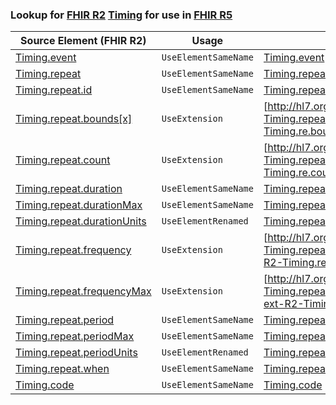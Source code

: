 ### Lookup for [FHIR R2](https://hl7.org/fhir/DSTU2/) [Timing](https://hl7.org/fhir/DSTU2/Timing.html) for use in [FHIR R5](https://hl7.org/fhir/R5/)

| Source Element (FHIR R2) | Usage | Target |
| -------------- | ----- | ------ |
| [Timing.event](https://hl7.org/fhir/DSTU2/Timing.html#resource) | `UseElementSameName` | [Timing.event](https://hl7.org/fhir/R5/Timing.html#resource) |
| [Timing.repeat](https://hl7.org/fhir/DSTU2/Timing.html#resource) | `UseElementSameName` | [Timing.repeat](https://hl7.org/fhir/R5/Timing.html#resource) |
| [Timing.repeat.id](https://hl7.org/fhir/DSTU2/Timing.html#resource) | `UseElementSameName` | [Timing.repeat.id](https://hl7.org/fhir/R5/Timing.html#resource) |
| [Timing.repeat.bounds[x]](https://hl7.org/fhir/DSTU2/Timing.html#resource) | `UseExtension` | [http://hl7.org/fhir/1.0/StructureDefinition/extension-Timing.repeat.bounds](StructureDefinition-ext-R2-Timing.re.bounds.html) |
| [Timing.repeat.count](https://hl7.org/fhir/DSTU2/Timing.html#resource) | `UseExtension` | [http://hl7.org/fhir/1.0/StructureDefinition/extension-Timing.repeat.count](StructureDefinition-ext-R2-Timing.re.count.html) |
| [Timing.repeat.duration](https://hl7.org/fhir/DSTU2/Timing.html#resource) | `UseElementSameName` | [Timing.repeat.duration](https://hl7.org/fhir/R5/Timing.html#resource) |
| [Timing.repeat.durationMax](https://hl7.org/fhir/DSTU2/Timing.html#resource) | `UseElementSameName` | [Timing.repeat.durationMax](https://hl7.org/fhir/R5/Timing.html#resource) |
| [Timing.repeat.durationUnits](https://hl7.org/fhir/DSTU2/Timing.html#resource) | `UseElementRenamed` | [Timing.repeat.durationUnit](https://hl7.org/fhir/R5/Timing.html#resource) |
| [Timing.repeat.frequency](https://hl7.org/fhir/DSTU2/Timing.html#resource) | `UseExtension` | [http://hl7.org/fhir/1.0/StructureDefinition/extension-Timing.repeat.frequency](StructureDefinition-ext-R2-Timing.re.frequency.html) |
| [Timing.repeat.frequencyMax](https://hl7.org/fhir/DSTU2/Timing.html#resource) | `UseExtension` | [http://hl7.org/fhir/1.0/StructureDefinition/extension-Timing.repeat.frequencyMax](StructureDefinition-ext-R2-Timing.re.frequencyMax.html) |
| [Timing.repeat.period](https://hl7.org/fhir/DSTU2/Timing.html#resource) | `UseElementSameName` | [Timing.repeat.period](https://hl7.org/fhir/R5/Timing.html#resource) |
| [Timing.repeat.periodMax](https://hl7.org/fhir/DSTU2/Timing.html#resource) | `UseElementSameName` | [Timing.repeat.periodMax](https://hl7.org/fhir/R5/Timing.html#resource) |
| [Timing.repeat.periodUnits](https://hl7.org/fhir/DSTU2/Timing.html#resource) | `UseElementRenamed` | [Timing.repeat.periodUnit](https://hl7.org/fhir/R5/Timing.html#resource) |
| [Timing.repeat.when](https://hl7.org/fhir/DSTU2/Timing.html#resource) | `UseElementSameName` | [Timing.repeat.when](https://hl7.org/fhir/R5/Timing.html#resource) |
| [Timing.code](https://hl7.org/fhir/DSTU2/Timing.html#resource) | `UseElementSameName` | [Timing.code](https://hl7.org/fhir/R5/Timing.html#resource) |
